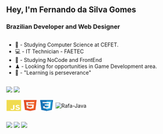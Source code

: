 ## Hey, I'm Fernando da Silva Gomes
### Brazilian Developer and Web Designer
##
  
- 📖 - Studying Computer Science at CEFET.
- 💻 - IT Technician - FAETEC
- 🔭 - Studying NoCode and FrontEnd
- ♟ - Looking for opportunities in Game Development area.
- 📜 - "Learning is perseverance"

##

<div>  
  <a href = "https://github.com/Fernand-Gomes"></a>
  <img height = "180em" src = "https://github-readme-stats.vercel.app/api?username=Fernand-Gomes&show_icons=true&theme=synthwave">
  <img height = "180em" src = "https://github-readme-stats.vercel.app/api/top-langs/?username=Fernand-Gomes&layout=compact&theme=synthwave">
</div>


<div style="display: inline_block"><br>
  <img align="center" alt="Rafa-Js" height="30" width="40" src="https://raw.githubusercontent.com/devicons/devicon/master/icons/javascript/javascript-plain.svg">
  <img align="center" alt="Rafa-HTML" height="30" width="40" src="https://raw.githubusercontent.com/devicons/devicon/master/icons/html5/html5-original.svg">
  <img align="center" alt="Rafa-CSS" height="30" width="40" src="https://raw.githubusercontent.com/devicons/devicon/master/icons/css3/css3-original.svg"> 
  <img align="center" alt="Rafa-Java" height="30" width="40" <img src="https://cdn.jsdelivr.net/gh/devicons/devicon@latest/icons/java/java-plain.svg" />

</div>
  
  ##
 
<div> 

  <a href="" target="_blank"><img src="https://img.shields.io/badge/-Instagram-%23E4405F?style=for-the-badge&logo=instagram&logoColor=white" target="_blank"></a>
  <a href = "mailto:fernando.gomes091204@gmail.com"><img src="https://img.shields.io/badge/-Gmail-%23333?style=for-the-badge&logo=gmail&logoColor=white" target="_blank"></a>
  <a href="https://www.linkedin.com/in/fernando-gomes-49342a2ab/" target="_blank"><img src="https://img.shields.io/badge/-LinkedIn-%230077B5?style=for-the-badge&logo=linkedin&logoColor=white" target="_blank"></a> 
  
</div>

